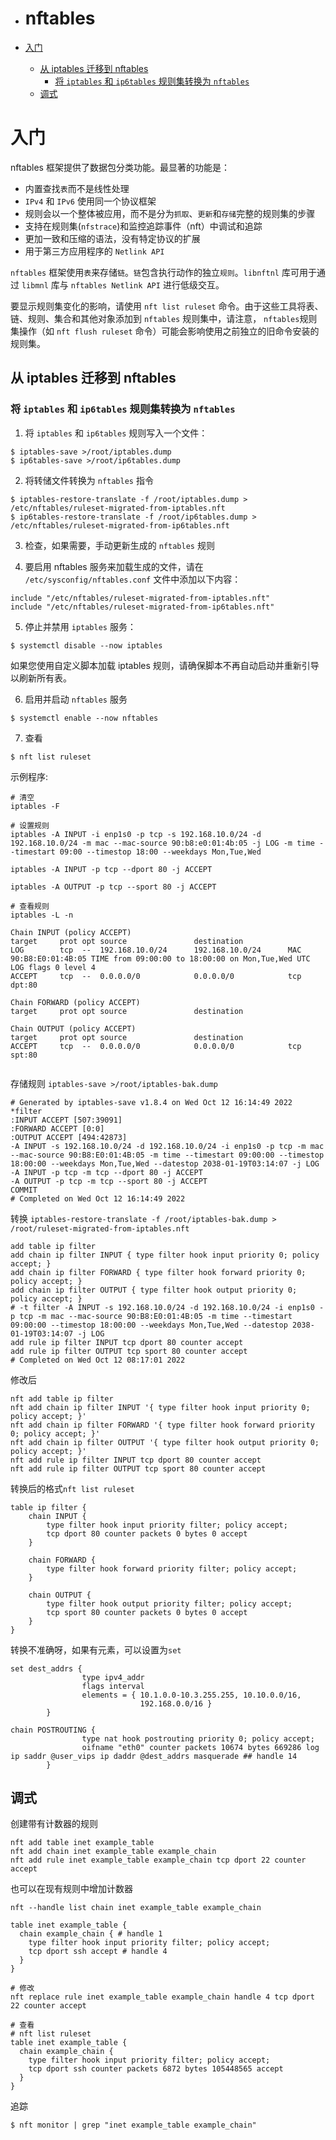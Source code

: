 - # nftables

- [入门](#入门)
  - [从 iptables 迁移到 nftables](#从-iptables-迁移到-nftables)
    - [将 `iptables` 和 `ip6tables` 规则集转换为 `nftables`](#将-iptables-和-ip6tables-规则集转换为-nftables)
  - [调式](#调式)


# 入门
nftables 框架提供了数据包分类功能。最显著的功能是：

- 内置查找`表`而不是线性处理
- `IPv4` 和 `IPv6` 使用同一个协议框架
- 规则会以一个整体被应用，而不是分为`抓取`、`更新`和`存储`完整的规则集的步骤
- 支持在规则集(`nfstrace`)和监控追踪事件（nft）中调试和追踪
- 更加一致和压缩的语法，没有特定协议的扩展
- 用于第三方应用程序的 `Netlink API`


`nftables` 框架使用`表`来存储`链`。`链`包含执行动作的独立`规则`。`libnftnl` 库可用于通过 `libmnl` 库与 `nftables Netlink API` 进行低级交互。  

要显示规则集变化的影响，请使用 `nft list ruleset` 命令。由于这些工具将表、链、规则、集合和其他对象添加到 `nftables` 规则集中，请注意， `nftables`规则集操作（如 `nft flush ruleset` 命令）可能会影响使用之前独立的旧命令安装的规则集。  


## 从 iptables 迁移到 nftables  

### 将 `iptables` 和 `ip6tables` 规则集转换为 `nftables` 
1. 将 `iptables` 和 `ip6tables` 规则写入一个文件： 

```shell
$ iptables-save >/root/iptables.dump
$ ip6tables-save >/root/ip6tables.dump
```

2. 将转储文件转换为 `nftables` 指令

```shell
$ iptables-restore-translate -f /root/iptables.dump > /etc/nftables/ruleset-migrated-from-iptables.nft
$ ip6tables-restore-translate -f /root/ip6tables.dump > /etc/nftables/ruleset-migrated-from-ip6tables.nft
```

3. 检查，如果需要，手动更新生成的 `nftables` 规则  

4. 要启用 nftables 服务来加载生成的文件，请在 `/etc/sysconfig/nftables.conf` 文件中添加以下内容：  

```shell
include "/etc/nftables/ruleset-migrated-from-iptables.nft"
include "/etc/nftables/ruleset-migrated-from-ip6tables.nft"
```

5. 停止并禁用 `iptables` 服务：

```shell
$ systemctl disable --now iptables
```

如果您使用自定义脚本加载 iptables 规则，请确保脚本不再自动启动并重新引导以刷新所有表。  

6. 启用并启动 `nftables` 服务  

```shell
$ systemctl enable --now nftables
```

7. 查看

```shell
$ nft list ruleset
```

示例程序:
```shell
# 清空
iptables -F

# 设置规则
iptables -A INPUT -i enp1s0 -p tcp -s 192.168.10.0/24 -d 192.168.10.0/24 -m mac --mac-source 90:b8:e0:01:4b:05 -j LOG -m time --timestart 09:00 --timestop 18:00 --weekdays Mon,Tue,Wed 

iptables -A INPUT -p tcp --dport 80 -j ACCEPT

iptables -A OUTPUT -p tcp --sport 80 -j ACCEPT

# 查看规则
iptables -L -n

Chain INPUT (policy ACCEPT)
target     prot opt source               destination         
LOG        tcp  --  192.168.10.0/24      192.168.10.0/24      MAC 90:B8:E0:01:4B:05 TIME from 09:00:00 to 18:00:00 on Mon,Tue,Wed UTC LOG flags 0 level 4
ACCEPT     tcp  --  0.0.0.0/0            0.0.0.0/0            tcp dpt:80

Chain FORWARD (policy ACCEPT)
target     prot opt source               destination         

Chain OUTPUT (policy ACCEPT)
target     prot opt source               destination         
ACCEPT     tcp  --  0.0.0.0/0            0.0.0.0/0            tcp spt:80


```

存储规则
`iptables-save >/root/iptables-bak.dump`  

```shell
# Generated by iptables-save v1.8.4 on Wed Oct 12 16:14:49 2022
*filter
:INPUT ACCEPT [507:39091]
:FORWARD ACCEPT [0:0]
:OUTPUT ACCEPT [494:42873]
-A INPUT -s 192.168.10.0/24 -d 192.168.10.0/24 -i enp1s0 -p tcp -m mac --mac-source 90:B8:E0:01:4B:05 -m time --timestart 09:00:00 --timestop 18:00:00 --weekdays Mon,Tue,Wed --datestop 2038-01-19T03:14:07 -j LOG
-A INPUT -p tcp -m tcp --dport 80 -j ACCEPT
-A OUTPUT -p tcp -m tcp --sport 80 -j ACCEPT
COMMIT
# Completed on Wed Oct 12 16:14:49 2022
```

转换
`iptables-restore-translate -f /root/iptables-bak.dump > /root/ruleset-migrated-from-iptables.nft`  

```shell
add table ip filter
add chain ip filter INPUT { type filter hook input priority 0; policy accept; }
add chain ip filter FORWARD { type filter hook forward priority 0; policy accept; }
add chain ip filter OUTPUT { type filter hook output priority 0; policy accept; }
# -t filter -A INPUT -s 192.168.10.0/24 -d 192.168.10.0/24 -i enp1s0 -p tcp -m mac --mac-source 90:B8:E0:01:4B:05 -m time --timestart 09:00:00 --timestop 18:00:00 --weekdays Mon,Tue,Wed --datestop 2038-01-19T03:14:07 -j LOG 
add rule ip filter INPUT tcp dport 80 counter accept
add rule ip filter OUTPUT tcp sport 80 counter accept
# Completed on Wed Oct 12 08:17:01 2022
```

修改后
```shell
nft add table ip filter
nft add chain ip filter INPUT '{ type filter hook input priority 0; policy accept; }'
nft add chain ip filter FORWARD '{ type filter hook forward priority 0; policy accept; }'
nft add chain ip filter OUTPUT '{ type filter hook output priority 0; policy accept; }'
nft add rule ip filter INPUT tcp dport 80 counter accept
nft add rule ip filter OUTPUT tcp sport 80 counter accept
```

转换后的格式`nft list ruleset`
```shell
table ip filter {
	chain INPUT {
		type filter hook input priority filter; policy accept;
		tcp dport 80 counter packets 0 bytes 0 accept
	}

	chain FORWARD {
		type filter hook forward priority filter; policy accept;
	}

	chain OUTPUT {
		type filter hook output priority filter; policy accept;
		tcp sport 80 counter packets 0 bytes 0 accept
	}
}
```

转换不准确呀，如果有元素，可以设置为`set`  

```shell
set dest_addrs {
                type ipv4_addr
                flags interval
                elements = { 10.1.0.0-10.3.255.255, 10.10.0.0/16,
                             192.168.0.0/16 }
        }

chain POSTROUTING {
                type nat hook postrouting priority 0; policy accept;
                oifname "eth0" counter packets 10674 bytes 669286 log ip saddr @user_vips ip daddr @dest_addrs masquerade ## handle 14
        }
```


## 调式
创建带有计数器的规则
```shell
nft add table inet example_table
nft add chain inet example_table example_chain
nft add rule inet example_table example_chain tcp dport 22 counter accept
```

也可以在现有规则中增加计数器
```shell
nft --handle list chain inet example_table example_chain

table inet example_table {
  chain example_chain { # handle 1
    type filter hook input priority filter; policy accept;
    tcp dport ssh accept # handle 4
  }
}

# 修改
nft replace rule inet example_table example_chain handle 4 tcp dport 22 counter accept

# 查看
# nft list ruleset
table inet example_table {
  chain example_chain {
    type filter hook input priority filter; policy accept;
    tcp dport ssh counter packets 6872 bytes 105448565 accept
  }
}
```

追踪
```shell
$ nft monitor | grep "inet example_table example_chain"
```



